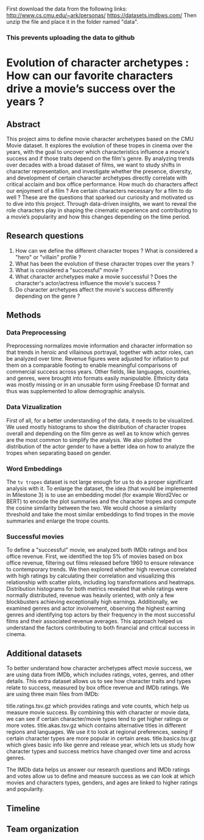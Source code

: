 First download the data from the following links: http://www.cs.cmu.edu/~ark/personas/
https://datasets.imdbws.com/
Then unzip the file and place it in the folder named "data". 
### This prevents uploading the data to github

# Evolution of character archetypes : How can our favorite characters drive a movie’s success over the years ?

## Abstract
This project aims to define movie character archetypes based on the CMU Movie dataset. It explores the evolution of these tropes in cinema over the years, with the goal to uncover which characteristics influence a movie's success and if those traits depend on the film's genre. By analyzing trends over decades with a broad dataset of films, we want to study shifts in character representation, and investigate whether the presence, diversity, and development of certain character archetypes directly correlate with critical acclaim and box office performance. How much do characters affect our enjoyment of a film ? Are certain characters necessary for a film to do well ? These are the questions that sparked our curiosity and motivated us to dive into this project. Through data-driven insights, we want to reveal the role characters play in shaping the cinematic experience and contributing to a movie’s popularity and how this changes depending on the time period. 

## Research questions
1. How can we define the different character tropes ? What is considered a "hero" or "villain" profile ?
2. What has been the evolution of these character tropes over the years ?
3. What is considered a "successful" movie ?
4. What character archetypes make a movie successful ? Does the character's actor/actress influence the movie's success ?
5. Do character archetypes affect the movie's success differently depending on the genre ?

## Methods

### Data Preprocessing
Preprocessing normalizes movie information and character information so that trends in heroic and villainous portrayal, together with actor roles, can be analyzed over time. Revenue figures were adjusted for inflation to put them on a comparable footing to enable meaningful comparisons of commercial success across years. Other fields, like languages, countries, and genres, were brought into formats easily manipulable. Ethnicity data was mostly missing or in an unusable form using Freebase ID format and thus was supplemented to allow demographic analysis.

### Data Vizualization 
First of all, for a better understanding of the data, it needs to be visualized. We used mostly histograms to show the distribution of character tropes overall and depending on the film genre as well as to know which genres are the most common to simplify the analysis. We also plotted the distribution of the actor gender to have a better idea on how to analyze the tropes when separating based on gender.  

### Word Embeddings
The `tv tropes` dataset is not large enough for us to do a proper significant analysis with it. To enlarge the dataset, the idea (that would be implemented in Milestone 3) is to use an embedding model (for example Word2Vec or BERT) to encode the plot summaries and the character tropes and compute the cosine similarity between the two. We would choose a similarity threshold and take the most similar embeddings to find tropes in the movie summaries and enlarge the trope counts. 

### Successful movies
To define a "successful" movie, we analyzed both IMDb ratings and box office revenue. First, we identified the top 5% of movies based on box office revenue, filtering out films released before 1960 to ensure relevance to contemporary trends. We then explored whether high revenue correlated with high ratings by calculating their correlation and visualizing this relationship with scatter plots, including log transformations and heatmaps. Distribution histograms for both metrics revealed that while ratings were normally distributed, revenue was heavily oriented, with only a few blockbusters achieving exceptionally high earnings. Additionally, we examined genres and actor involvement, observing the highest earning genres and identifying top actors by their frequency in the most successful films and their associated revenue averages. This approach helped us understand the factors contributing to both financial and critical success in cinema.


## Additional datasets
To better understand how character archetypes affect movie success, we are using data from IMDb, which includes ratings, votes, genres, and other details. This extra dataset allows us to see how character traits and types relate to success, measured by box office revenue and IMDb ratings. We are using three main files from IMDb:

title.ratings.tsv.gz which provides ratings and vote counts, which help us measure movie success. By combining this with character or movie data, we can see if certain character/movie types tend to get higher ratings or more votes.
title.akas.tsv.gz which contains alternative titles in different regions and languages. We use it to look at regional preferences, seeing if certain character types are more popular in certain areas.
title.basics.tsv.gz which gives basic info like genre and release year, which lets us study how character types and success metrics have changed over time and across genres.

The IMDb data helps us answer our research questions and IMDb ratings and votes allow us to define and measure success as we can look at which movies and characters types, genders, and ages are linked to higher ratings and popularity.

## Timeline

## Team organization 
